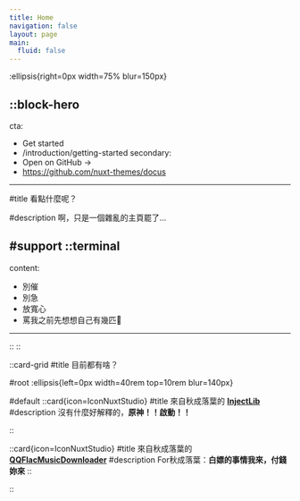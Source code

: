 ```yaml
---
title: Home
navigation: false
layout: page
main:
  fluid: false
---
```


:ellipsis{right=0px width=75% blur=150px}

::block-hero
---
cta:
  - Get started
  - /introduction/getting-started
secondary:
  - Open on GitHub →
  - https://github.com/nuxt-themes/docus
---

#title
看點什麼呢？

#description
啊，只是一個雜亂的主頁罷了...

#support
  ::terminal
  ---
  content:
  - 別催
  - 別急
  - 放寬心
  - 罵我之前先想想自己有幾匹🐎
  ---
  ::
::

::card-grid
#title
目前都有啥？

#root
:ellipsis{left=0px width=40rem top=10rem blur=140px}

#default
  ::card{icon=IconNuxtStudio}
  #title
  來自秋成落葉的 [**InjectLib**](https://github.com/QiuChenlyOpenSource/InjectLib) 
  #description
  沒有什麼好解釋的，**原神！！啟動！！**

  ::

  ::card{icon=IconNuxtStudio}
  #title
  來自秋成落葉的 [**QQFlacMusicDownloader**](https://github.com/QiuChenlyOpenSource/QQFlacMusicDownloader)
  #description
  For秋成落葉：**白嫖的事情我來，付錢妳來**
  ::

  
::
